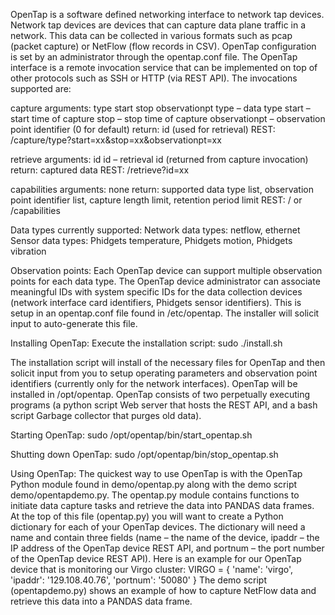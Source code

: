 OpenTap is a software defined networking interface to network tap devices. Network tap devices are devices that can capture data plane 
traffic in a network. This data can be collected in various formats such as pcap (packet capture) or NetFlow (flow records in CSV). OpenTap 
configuration is set by an administrator through the opentap.conf file.
The OpenTap interface is a remote invocation service that can be implemented on top of other protocols such as SSH or HTTP (via REST API). 
The invocations supported are:

capture
arguments: type start stop observationpt type – data type
start – start time of capture
stop – stop time of capture
observationpt – observation point identifier (0 for default)
return: id (used for retrieval)
REST: /capture/type?start=xx&stop=xx&observationpt=xx

retrieve
arguments: id
id – retrieval id (returned from capture invocation)
return: captured data REST: /retrieve?id=xx

capabilities
arguments: none
return: supported data type list, observation point identifier list, capture length limit, retention period limit
REST: / or /capabilities

Data types currently supported: Network data types: netflow, ethernet Sensor data types: Phidgets temperature, Phidgets motion, Phidgets vibration

Observation points:
Each OpenTap device can support multiple observation points for each data type. The OpenTap device administrator can associate meaningful IDs with 
system specific IDs for the data collection devices (network interface card identifiers, Phidgets sensor identifiers). This is setup in an opentap.conf 
file found in /etc/opentap. The installer will solicit input to auto-generate this file.

Installing OpenTap:
Execute the installation script:
sudo ./install.sh

The installation script will install of the necessary files for OpenTap and then solicit input from you to setup operating parameters and 
observation point identifiers (currently only for the network interfaces).
OpenTap will be installed in /opt/opentap.
OpenTap consists of two perpetually executing programs (a python script Web server that hosts the REST API, and a bash script Garbage collector 
that purges old data).

Starting OpenTap:
sudo /opt/opentap/bin/start_opentap.sh

Shutting down OpenTap:
sudo /opt/opentap/bin/stop_opentap.sh

Using OpenTap:
The quickest way to use OpenTap is with the OpenTap Python module found in demo/opentap.py along with the demo script demo/opentapdemo.py. The opentap.py 
module contains functions to initiate data capture tasks and retrieve the data into PANDAS data frames. At the top of this file (opentap.py) you will 
want to create a Python dictionary for each of your OpenTap devices. The dictionary will need a name and contain three fields (name – the name of the 
device, ipaddr – the IP address of the OpenTap device REST API, and portnum – the port number of the OpenTap device REST API). Here is an example for 
our OpenTap device that is monitoring our Virgo cluster:
VIRGO = { 'name': 'virgo', 'ipaddr': '129.108.40.76', 'portnum': '50080' }
The demo script (opentapdemo.py) shows an example of how to capture NetFlow data and retrieve this data into a PANDAS data frame.
